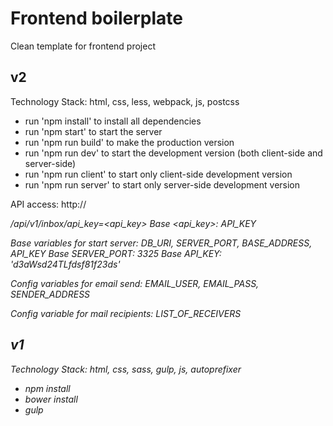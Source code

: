 # Frontend boilerplate
Clean template for frontend project
## v2 
Technology Stack: html, css, less, webpack, js, postcss 
- run 'npm install' to install all dependencies
- run 'npm start' to start the server
- run 'npm run build' to make the production version
- run 'npm run dev' to start the development version (both client-side and server-side)
- run 'npm run client' to start only client-side development version
- run 'npm run server' to start only server-side development version

API access: http://<address>/api/v1/inbox/api_key=<api_key>
Base <api_key>: API_KEY

Base variables for start server: 
DB_URI, SERVER_PORT, BASE_ADDRESS, API_KEY
Base SERVER_PORT: 3325
Base API_KEY: 'd3aWsd24TLfdsf81f23ds'

Config variables for email send: 
EMAIL_USER, EMAIL_PASS, SENDER_ADDRESS

Config variable for mail recipients: 
LIST_OF_RECEIVERS
## v1
Technology Stack: html, css, sass, gulp, js, autoprefixer 
- npm install 
- bower install
- gulp
